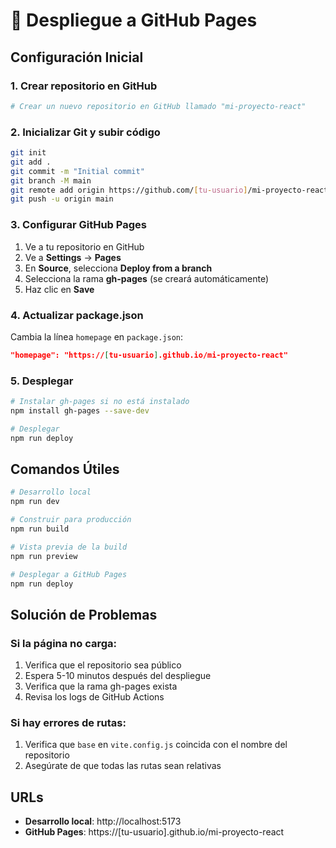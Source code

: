 # 🚀 Despliegue a GitHub Pages

## Configuración Inicial

### 1. Crear repositorio en GitHub
```bash
# Crear un nuevo repositorio en GitHub llamado "mi-proyecto-react"
```

### 2. Inicializar Git y subir código
```bash
git init
git add .
git commit -m "Initial commit"
git branch -M main
git remote add origin https://github.com/[tu-usuario]/mi-proyecto-react.git
git push -u origin main
```

### 3. Configurar GitHub Pages

1. Ve a tu repositorio en GitHub
2. Ve a **Settings** → **Pages**
3. En **Source**, selecciona **Deploy from a branch**
4. Selecciona la rama **gh-pages** (se creará automáticamente)
5. Haz clic en **Save**

### 4. Actualizar package.json

Cambia la línea `homepage` en `package.json`:
```json
"homepage": "https://[tu-usuario].github.io/mi-proyecto-react"
```

### 5. Desplegar

```bash
# Instalar gh-pages si no está instalado
npm install gh-pages --save-dev

# Desplegar
npm run deploy
```

## Comandos Útiles

```bash
# Desarrollo local
npm run dev

# Construir para producción
npm run build

# Vista previa de la build
npm run preview

# Desplegar a GitHub Pages
npm run deploy
```

## Solución de Problemas

### Si la página no carga:
1. Verifica que el repositorio sea público
2. Espera 5-10 minutos después del despliegue
3. Verifica que la rama gh-pages exista
4. Revisa los logs de GitHub Actions

### Si hay errores de rutas:
1. Verifica que `base` en `vite.config.js` coincida con el nombre del repositorio
2. Asegúrate de que todas las rutas sean relativas

## URLs

- **Desarrollo local**: http://localhost:5173
- **GitHub Pages**: https://[tu-usuario].github.io/mi-proyecto-react 